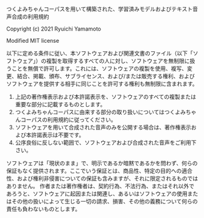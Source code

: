 つくよみちゃんコーパスを用いて構築された、学習済みモデルおよびテキスト音声合成の利用規約

Copyright (c) 2021 Ryuichi Yamamoto

Modified MIT license

以下に定める条件に従い、本ソフトウェアおよび関連文書のファイル（以下「ソフトウェア」）の複製を取得するすべての人に対し、ソフトウェアを無制限に扱うことを無償で許可します。これには、ソフトウェアの複製を使用、複写、変更、結合、掲載、頒布、サブライセンス、および/または販売する権利、およびソフトウェアを提供する相手に同じことを許可する権利も無制限に含まれます。

1. 上記の著作権表示および本許諾表示を、ソフトウェアのすべての複製または重要な部分に記載するものとします。
2. つくよみちゃんコーパスに由来する部分の取り扱いについてはつくよみちゃんコーパスの利用規約に従ってください。
3. ソフトウェアを用いて合成された音声のみを公開する場合は、著作権表示および本許諾表示は不要です。
4. 公序良俗に反しない範囲で、ソフトウェアおよび合成された音声をご利用下さい。

ソフトウェアは「現状のまま」で、明示であるか暗黙であるかを問わず、何らの保証もなく提供されます。ここでいう保証とは、商品性、特定の目的への適合性、および権利非侵害についての保証も含みますが、それに限定されるものではありません。 作者または著作権者は、契約行為、不法行為、またはそれ以外であろうと、ソフトウェアに起因または関連し、あるいはソフトウェアの使用またはその他の扱いによって生じる一切の請求、損害、その他の義務について何らの責任も負わないものとします。
